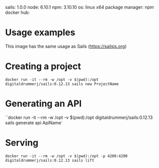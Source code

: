 sails: 1.0.0
node: 6.10.1
npm: 3.10.10
os: linux x64
package manager: npm
docker hub: 

Usage examples
==============

This image has the same usage as Sails (https://sailsjs.org)

Creating a project
==================

`docker run -it --rm -w /opt -v $(pwd):/opt digitaldrummerj/sails:0.12.13 sails new ProjectName`

Generating an API
======================

``docker run -it --rm -w /opt -v $(pwd):/opt digitaldrummerj/sails:0.12.13 sails generate api ApiName`

Serving
=======

`docker run -it --rm -w /opt -v $(pwd):/opt -p 4200:4200 digitaldrummerj/sails:0.12.13 sails lift`